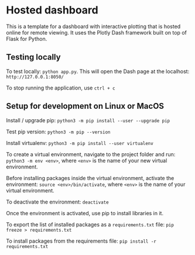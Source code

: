 # Hosted dashboard

This is a template for a dashboard with interactive plotting that is hosted online for remote viewing. It uses the Plotly Dash framework built on top of Flask for Python.

## Testing locally

To test locally: `python app.py`. This will open the Dash page at the localhost: `http://127.0.0.1:8050/`

To stop running the application, use `ctrl + c`




## Setup for development on Linux or MacOS

Install / upgrade pip: `python3 -m pip install --user --upgrade pip`

Test pip version: `python3 -m pip --version`

Install virtualenv: `python3 -m pip install --user virtualenv`

To create a virtual environment, navigate to the project folder and run: `python3 -m env <env>`, where `<env>` is the name of your new virtual environment.

Before installing packages inside the virtual environment, activate the environment: `source <env>/bin/activate`, where `<env>` is the name of your virtual environment.

To deactivate the environment: `deactivate`

Once the environment is activated, use pip to install libraries in it.

To export the list of installed packages as a `requirements.txt` file: `pip freeze > requirements.txt`

To install packages from the requirements file: `pip install -r requirements.txt`



